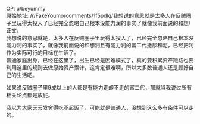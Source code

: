 
OP: u/beyummy  
原始地址: /r/FakeYoumo/comments/1f5pdlq/我想说的意思就是太多人在反贼圈子里玩得太投入了已经完全忽略自己根本没能力润的事实了就像我前面说的和想/  
正文:  
我想说的意思就是，太多人在反贼圈子里玩得太投入了，已经完全忽略自己根本没能力润的事实了，就像我前面说的和想润且有能力润的富二代撒尿和泥，已经把润作为实际可行的目标在生活了。  
普通家庭出身，已经在这里了，出生已经是困难模式了，真的要积累资产跑路也要利用这里的规则去做原始资产累计，这肯定很难啊，所以大多数普通人还是顾好自己的生活吧。

如果说反贼圈子里9成以上的人都是有能力走却不走的富二代，那就当我说过所有相关论点都是放屁。

我以为大家天天发穷得吃不起饭了，可能就是普通人，没想到这么多有条件可以走的。
